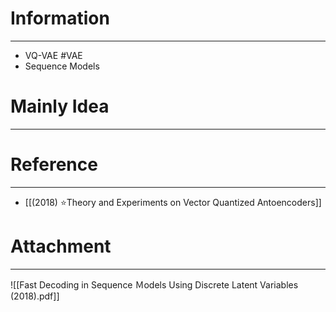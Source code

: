 # Information
---
- VQ-VAE #VAE 
- Sequence Models

# Mainly Idea
---


# Reference
---
- [[(2018) ⭐Theory and Experiments on Vector Quantized Antoencoders]]

# Attachment
---
![[Fast Decoding in Sequence Ｍodels Using Discrete Latent Variables (2018).pdf]]